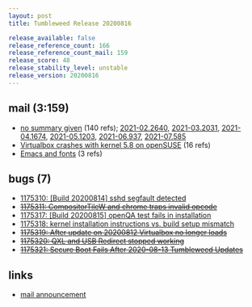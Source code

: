 ```yaml
---
layout: post
title: Tumbleweed Release 20200816

release_available: false
release_reference_count: 166
release_reference_count_mail: 159
release_score: 48
release_stability_level: unstable
release_version: 20200816
---
```


## mail (3:159)

- [no summary given](https://lists.opensuse.org/archives/list/factory@lists.opensuse.org/thread/L5KQT7Q4MHRHERRGCYDRV5JPNIEKX3AF) (140 refs); [2021-02.2640](https://lists.opensuse.org/archives/list/factory@lists.opensuse.org/thread/L5KQT7Q4MHRHERRGCYDRV5JPNIEKX3AF), [2021-03.2031](https://lists.opensuse.org/archives/list/factory@lists.opensuse.org/thread/L5KQT7Q4MHRHERRGCYDRV5JPNIEKX3AF), [2021-04.1674](https://lists.opensuse.org/archives/list/factory@lists.opensuse.org/thread/L5KQT7Q4MHRHERRGCYDRV5JPNIEKX3AF), [2021-05.1203](https://lists.opensuse.org/archives/list/factory@lists.opensuse.org/thread/L5KQT7Q4MHRHERRGCYDRV5JPNIEKX3AF), [2021-06.937](https://lists.opensuse.org/archives/list/factory@lists.opensuse.org/thread/L5KQT7Q4MHRHERRGCYDRV5JPNIEKX3AF), [2021-07.585](https://lists.opensuse.org/archives/list/factory@lists.opensuse.org/thread/L5KQT7Q4MHRHERRGCYDRV5JPNIEKX3AF)
- [Virtualbox crashes with kernel 5.8 on openSUSE](https://lists.opensuse.org/opensuse-factory/2020-08/msg00149.html) (16 refs)
- [Emacs and fonts](https://lists.opensuse.org/opensuse-factory/2020-08/msg00198.html) (3 refs)

## bugs (7)

<!--more-->

- [1175310: \[Build 20200814\] sshd segfault detected](https://bugzilla.opensuse.org/show_bug.cgi?id=1175310)
- ~~[1175311: CompositorTileW and chrome traps invalid opcode](https://bugzilla.opensuse.org/show_bug.cgi?id=1175311)~~
- [1175317: \[Build 20200815\] openQA test fails in installation](https://bugzilla.opensuse.org/show_bug.cgi?id=1175317)
- [1175318: kernel installation instructions vs. build setup mismatch](https://bugzilla.opensuse.org/show_bug.cgi?id=1175318)
- ~~[1175319: After update on 20200812 Virtualbox no longer loads](https://bugzilla.opensuse.org/show_bug.cgi?id=1175319)~~
- ~~[1175320: QXL and USB Redirect stopped working](https://bugzilla.opensuse.org/show_bug.cgi?id=1175320)~~
- ~~[1175321: Secure Boot Fails After 2020-08-13 Tumbleweed Updates](https://bugzilla.opensuse.org/show_bug.cgi?id=1175321)~~



## links

- [mail announcement](https://lists.opensuse.org/archives/list/factory@lists.opensuse.org/thread/L5KQT7Q4MHRHERRGCYDRV5JPNIEKX3AF)

